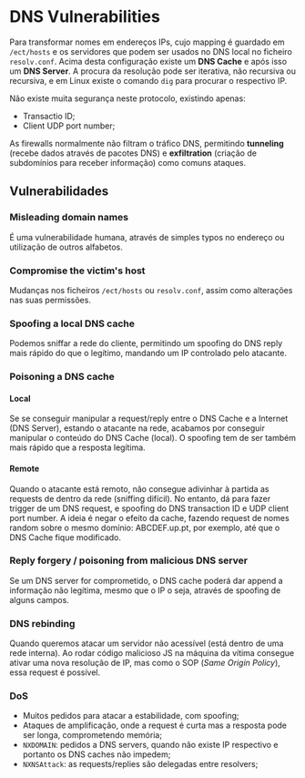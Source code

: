 # DNS Vulnerabilities

Para transformar nomes em endereços IPs, cujo mapping é guardado em `/ect/hosts` e os servidores que podem ser usados no DNS local no ficheiro `resolv.conf`. Acima desta configuração existe um **DNS Cache** e após isso um **DNS Server**. A procura da resolução pode ser iterativa, não recursiva ou recursiva, e em Linux existe o comando `dig` para procurar o respectivo IP.

Não existe muita segurança neste protocolo, existindo apenas:

- Transactio ID;
- Client UDP port number;

As firewalls normalmente não filtram o tráfico DNS, permitindo **tunneling** (recebe dados através de pacotes DNS) e **exfiltration** (criação de subdomínios para receber informação) como comuns ataques.

## Vulnerabilidades

### Misleading domain names

É uma vulnerabilidade humana, através de simples typos no endereço ou utilização de outros alfabetos. 

### Compromise the victim's host

Mudanças nos ficheiros `/ect/hosts` ou `resolv.conf`, assim como alterações nas suas permissões.

### Spoofing a local DNS cache

Podemos sniffar a rede do cliente, permitindo um spoofing do DNS reply mais rápido do que o legítimo, mandando um IP controlado pelo atacante.

### Poisoning a DNS cache

#### Local

Se se conseguir manipular a request/reply entre o DNS Cache e a Internet (DNS Server), estando o atacante na rede, acabamos por conseguir manipular o conteúdo do DNS Cache (local). O spoofing tem de ser também mais rápido que a resposta legítima.

#### Remote

Quando o atacante está remoto, não consegue adivinhar à partida as requests de dentro da rede (sniffing difícil). No entanto, dá para fazer trigger de um DNS request, e spoofing do DNS transaction ID e UDP client port number. A ideia é negar o efeito da cache, fazendo request de nomes random sobre o mesmo domínio: ABCDEF.up.pt, por exemplo, até que o DNS Cache fique modificado.

### Reply forgery / poisoning from malicious DNS server

Se um DNS server for comprometido, o DNS cache poderá dar append a informação não legítima, mesmo que o IP o seja, através de spoofing de alguns campos.

### DNS rebinding

Quando queremos atacar um servidor não acessível (está dentro de uma rede interna). Ao rodar código malicioso JS na máquina da vítima consegue ativar uma nova resolução de IP, mas como o SOP (*Same Origin Policy*), essa request é possível.

### DoS

- Muitos pedidos para atacar a estabilidade, com spoofing;
- Ataques de amplificação, onde a request é curta mas a resposta pode ser longa, comprometendo memória;
- `NXDOMAIN`: pedidos a DNS servers, quando não existe IP respectivo e portanto os DNS caches não impedem;
- `NXNSAttack`: as requests/replies são delegadas entre resolvers;